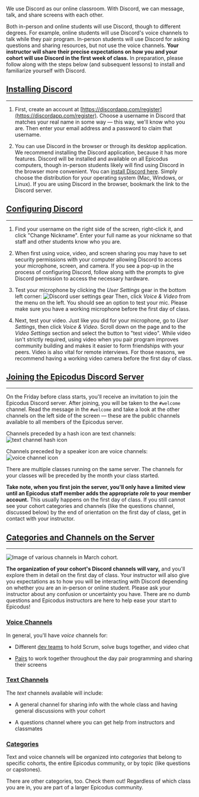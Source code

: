 We use Discord as our online classroom. With Discord, we can message, talk, and share screens with each other. 

Both in-person and online students will use Discord, though to different degrees. For example, online students will use Discord's voice channels to talk while they pair program. In-person students will use Discord for asking questions and sharing resources, but not use the voice channels. **Your instructor will share their precise expectations on how you and your cohort will use Discord in the first week of class.** In preparation, please follow along with the steps below (and subsequent lessons) to install and familiarize yourself with Discord.

## [Installing Discord](#installing-discord)

---

1. First, create an account at [https://discordapp.com/register](https://discordapp.com/register). Choose a username in Discord that matches your real name in some way — this way, we'll know who you are. Then enter your email address and a password to claim that username. 

2. You can use Discord in the browser or through its desktop application. We recommend installing the Discord application, because it has more features. Discord will be installed and available on all Epicodus computers, though in-person students likely will find using Discord in the browser more convenient. You can [install Discord here](https://discord.com/download). Simply choose the distribution for your operating system (Mac, Windows, or Linux). If you are using Discord in the browser, bookmark the link to the Discord server.

## [Configuring Discord](#configuring-discord)

---

1. Find your username on the right side of the screen, right-click it, and click "Change Nickname". Enter your full name as your nickname so that staff and other students know who you are.

2. When first using voice, video, and screen sharing you may have to set security permissions with your computer allowing Discord to access your microphone, screen, and camera. If you see a pop-up in the process of configuring Discord, follow along with the prompts to give Discord permission to access the necessary hardware. 

3. Test your microphone by clicking the _User Settings_ gear in the bottom left corner: ![Discord user settings gear](https://learnhowtoprogram.s3.us-west-2.amazonaws.com/discord_user_settings_gear.png) Then, click _Voice & Video_ from the menu on the left. You should see an option to test your mic. Please make sure you have a working microphone before the first day of class. 

4. Next, test your video. Just like you did for your microphone, go to _User Settings_, then click _Voice & Video_. Scroll down on the page and to the _Video Settings_ section and select the button to "test video". While video isn't strictly required, using video when you pair program improves community building and makes it easier to form friendships with your peers. Video is also vital for remote interviews. For those reasons, we recommend having a working video camera before the first day of class.

## [Joining the Epicodus Discord Server](#joining-the-epicodus-discord-server)

---

On the Friday before class starts, you'll receive an invitation to join the Epicodus Discord server. After joining, you will be taken to the `#welcome` channel. Read the message in the `#welcome` and take a look at the other channels on the left side of the screen — these are the public channels available to all members of the Epicodus server. 

Channels preceded by a hash icon are text channels:
![text channel hash icon](https://learnhowtoprogram.s3.us-west-2.amazonaws.com/discord_text_channel_icon.png)

Channels preceded by a speaker icon are voice channels:
![voice channel icon](https://learnhowtoprogram.s3.us-west-2.amazonaws.com/discord_voice_channel_icon.png)

There are multiple classes running on the same server. The channels for your classes will be preceded by the month your class started.

**Take note, when you first join the server, you'll only have a limited view until an Epicodus staff member adds the appropriate _role_ to your member account.** This usually happens on the first day of class. If you still cannot see your cohort categories and channels (like the questions channel, discussed below) by the end of orientation on the first day of class, get in contact with your instructor.

## [Categories and Channels on the Server](#categories-and-channels-on-the-server)

---

![Image of various channels in March cohort.](https://learnhowtoprogram.s3.us-west-2.amazonaws.com/INTRO/prework/discord-channels.png)

**The organization of your cohort's Discord channels will vary,** and you'll explore them in detail on the first day of class. Your instructor will also give you expectations as to how you will be interacting with Discord depending on whether you are an in-person or online student. Please ask your instructor about any confusion or uncertainty you have. There are no dumb questions and Epicodus instructors are here to help ease your start to Epicodus! 

### [Voice Channels](#voice-channels)

In general, you'll have _voice_ channels for:

* Different [dev teams](https://www.learnhowtoprogram.com/introduction-to-programming/getting-started-with-intro-to-programming/working-with-a-dev-team) to hold Scrum, solve bugs together, and video chat

* [Pairs](https://www.learnhowtoprogram.com/introduction-to-programming/getting-started-at-epicodus/pair-programming) to work together throughout the day pair programming and sharing their screens

### [Text Channels](#text-channels)

The _text_ channels available will include:

* A general channel for sharing info with the whole class and having general discussions with your cohort

* A questions channel where you can get help from instructors and classmates

### [Categories](#categories)

Text and voice channels will be organized into _categories_ that belong to specific cohorts, the entire Epicodus community, or by topic (like questions or capstones).

There are other categories, too. Check them out! Regardless of which class you are in, you are part of a larger Epicodus community.


